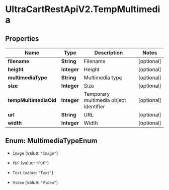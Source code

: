 # UltraCartRestApiV2.TempMultimedia

## Properties
Name | Type | Description | Notes
------------ | ------------- | ------------- | -------------
**filename** | **String** | Filename | [optional] 
**height** | **Integer** | Height | [optional] 
**multimediaType** | **String** | Multimedia type | [optional] 
**size** | **Integer** | Size | [optional] 
**tempMultimediaOid** | **Integer** | Temporary multimedia object identifier | [optional] 
**url** | **String** | URL | [optional] 
**width** | **Integer** | Width | [optional] 


<a name="MultimediaTypeEnum"></a>
## Enum: MultimediaTypeEnum


* `Image` (value: `"Image"`)

* `PDF` (value: `"PDF"`)

* `Text` (value: `"Text"`)

* `Video` (value: `"Video"`)




